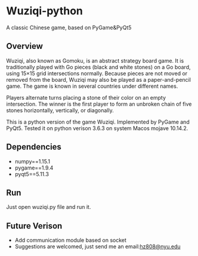 # Wuziqi-python
A classic Chinese game, based on PyGame&amp;PyQt5

## Overview

Wuziqi, also known as Gomoku, is an abstract strategy board game. It is traditionally played with Go pieces (black and white stones) on a Go board, using 15×15 grid intersections normally. Because pieces are not moved or removed from the board, Wuziqi may also be played as a paper-and-pencil game. The game is known in several countries under different names.

Players alternate turns placing a stone of their color on an empty intersection. The winner is the first player to form an unbroken chain of five stones horizontally, vertically, or diagonally.

This is a python version of the game Wuziqi. Implemented by PyGame and PyQt5. Tested it on python verison 3.6.3 on system Macos mojave 10.14.2.

## Dependencies

- numpy==1.15.1
- pygame==1.9.4
- pyqt5==5.11.3

## Run

Just open wuziqi.py file and run it.

## Future Verison

- Add communication module based on socket
- Suggestions are welcomed, just send me an email:hz808@nyu.edu
